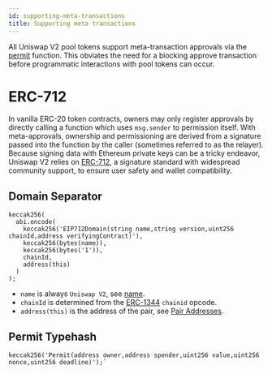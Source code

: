 ```yaml
---
id: supporting-meta-transactions
title: Supporting meta transactions
---
```


All Uniswap V2 pool tokens support meta-transaction approvals via the [permit](../../reference/smart-contracts/pair-erc-20#permit) function. This obviates the need for a blocking approve transaction before programmatic interactions with pool tokens can occur.

# ERC-712

In vanilla ERC-20 token contracts, owners may only register approvals by directly calling a function which uses `msg.sender` to permission itself. With meta-approvals, ownership and permissioning are derived from a signature passed into the function by the caller (sometimes referred to as the relayer). Because signing data with Ethereum private keys can be a tricky endeavor, Uniswap V2 relies on [ERC-712](https://eips.ethereum.org/EIPS/eip-712), a signature standard with widespread community support, to ensure user safety and wallet compatibility.

## Domain Separator

```solidity
keccak256(
  abi.encode(
    keccak256('EIP712Domain(string name,string version,uint256 chainId,address verifyingContract)'),
    keccak256(bytes(name)),
    keccak256(bytes('1')),
    chainId,
    address(this)
  )
);
```

- `name` is always `Uniswap V2`, see [name](../../reference/smart-contracts/pair-erc-20#name).
- `chainId` is determined from the [ERC-1344](https://ethereum-magicians.org/t/eip-1344-add-chain-id-opcode/1131) `chainid` opcode.
- `address(this)` is the address of the pair, see [Pair Addresses](../../../../sdk/2.0.0/guides/getting-pair-addresses).

## Permit Typehash

```solidity
keccak256('Permit(address owner,address spender,uint256 value,uint256 nonce,uint256 deadline)');`
```
